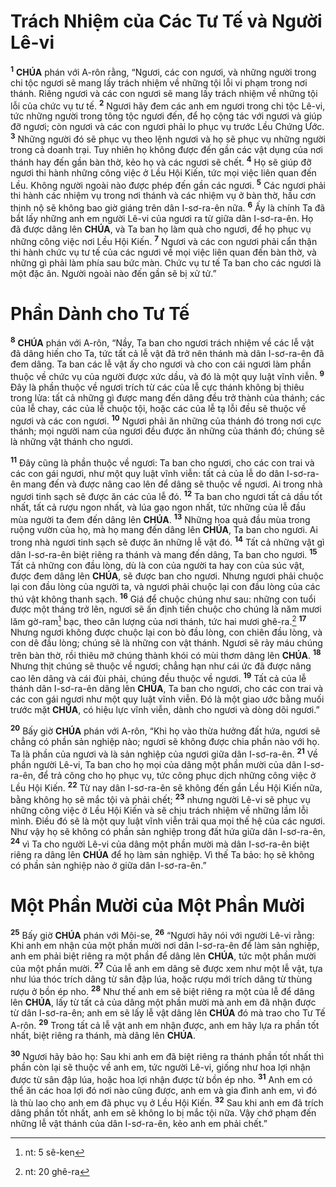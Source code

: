 # Trách Nhiệm của Các Tư Tế và Người Lê-vi

<sup><b>1</b></sup> **CHÚA** phán với A-rôn rằng, “Ngươi, các con ngươi, và những người trong chi tộc ngươi sẽ mang lấy trách nhiệm về những tội lỗi vi phạm trong nơi thánh. Riêng ngươi và các con ngươi sẽ mang lấy trách nhiệm về những tội lỗi của chức vụ tư tế. <sup><b>2</b></sup> Ngươi hãy đem các anh em ngươi trong chi tộc Lê-vi, tức những người trong tông tộc ngươi đến, để họ cộng tác với ngươi và giúp đỡ ngươi; còn ngươi và các con ngươi phải lo phục vụ trước Lều Chứng Ước. <sup><b>3</b></sup> Những người đó sẽ phục vụ theo lệnh ngươi và họ sẽ phục vụ những người trong cả doanh trại. Tuy nhiên họ không được đến gần các vật dụng của nơi thánh hay đến gần bàn thờ, kẻo họ và các ngươi sẽ chết. <sup><b>4</b></sup> Họ sẽ giúp đỡ ngươi thi hành những công việc ở Lều Hội Kiến, tức mọi việc liên quan đến Lều. Không người ngoài nào được phép đến gần các ngươi. <sup><b>5</b></sup> Các ngươi phải thi hành các nhiệm vụ trong nơi thánh và các nhiệm vụ ở bàn thờ, hầu cơn thịnh nộ sẽ không bao giờ giáng trên dân I-sơ-ra-ên nữa. <sup><b>6</b></sup> Ấy là chính Ta đã bắt lấy những anh em người Lê-vi của ngươi ra từ giữa dân I-sơ-ra-ên. Họ đã được dâng lên **CHÚA**, và Ta ban họ làm quà cho ngươi, để họ phục vụ những công việc nơi Lều Hội Kiến. <sup><b>7</b></sup> Ngươi và các con ngươi phải cẩn thận thi hành chức vụ tư tế của các ngươi về mọi việc liên quan đến bàn thờ, và những gì phải làm phía sau bức màn. Chức vụ tư tế Ta ban cho các ngươi là một đặc ân. Người ngoài nào đến gần sẽ bị xử tử.”

# Phần Dành cho Tư Tế

<sup><b>8</b></sup> **CHÚA** phán với A-rôn, “Nầy, Ta ban cho ngươi trách nhiệm về các lễ vật đã dâng hiến cho Ta, tức tất cả lễ vật đã trở nên thánh mà dân I-sơ-ra-ên đã đem dâng. Ta ban các lễ vật ấy cho ngươi và cho con cái ngươi làm phần thuộc về chức vụ của người được xức dầu, và đó là một quy luật vĩnh viễn. <sup><b>9</b></sup> Đây là phần thuộc về ngươi trích từ các của lễ cực thánh không bị thiêu trong lửa: tất cả những gì được mang đến dâng đều trở thành của thánh; các của lễ chay, các của lễ chuộc tội, hoặc các của lễ tạ lỗi đều sẽ thuộc về ngươi và các con ngươi. <sup><b>10</b></sup> Ngươi phải ăn những của thánh đó trong nơi cực thánh; mọi người nam của ngươi đều được ăn những của thánh đó; chúng sẽ là những vật thánh cho ngươi.

<sup><b>11</b></sup> Đây cũng là phần thuộc về ngươi: Ta ban cho ngươi, cho các con trai và các con gái ngươi, như một quy luật vĩnh viễn: tất cả của lễ do dân I-sơ-ra-ên mang đến và được nâng cao lên để dâng sẽ thuộc về ngươi. Ai trong nhà ngươi tinh sạch sẽ được ăn các của lễ đó. <sup><b>12</b></sup> Ta ban cho ngươi tất cả dầu tốt nhất, tất cả rượu ngon nhất, và lúa gạo ngon nhất, tức những của lễ đầu mùa người ta đem đến dâng lên **CHÚA**. <sup><b>13</b></sup> Những hoa quả đầu mùa trong ruộng vườn của họ, mà họ mang đến dâng lên **CHÚA**, Ta ban cho ngươi. Ai trong nhà ngươi tinh sạch sẽ được ăn những lễ vật đó. <sup><b>14</b></sup> Tất cả những vật gì dân I-sơ-ra-ên biệt riêng ra thánh và mang đến dâng, Ta ban cho ngươi. <sup><b>15</b></sup> Tất cả những con đầu lòng, dù là con của người ta hay con của súc vật, được đem dâng lên **CHÚA**, sẽ được ban cho ngươi. Nhưng ngươi phải chuộc lại con đầu lòng của người ta, và ngươi phải chuộc lại con đầu lòng của các thú vật không thanh sạch. <sup><b>16</b></sup> Giá để chuộc chúng như sau: những con tuổi được một tháng trở lên, ngươi sẽ ấn định tiền chuộc cho chúng là năm mươi lăm gờ-ram[^1-b5e13012-ebe9-49d4-9adb-5b250e5feef5] bạc, theo cân lượng của nơi thánh, tức hai mươi ghê-ra.[^2-b5e13012-ebe9-49d4-9adb-5b250e5feef5] <sup><b>17</b></sup> Nhưng ngươi không được chuộc lại con bò đầu lòng, con chiên đầu lòng, và con dê đầu lòng; chúng sẽ là những con vật thánh. Ngươi sẽ rảy máu chúng trên bàn thờ, rồi thiêu mỡ chúng thành khói có mùi thơm dâng lên **CHÚA**. <sup><b>18</b></sup> Nhưng thịt chúng sẽ thuộc về ngươi; chẳng hạn như cái ức đã được nâng cao lên dâng và cái đùi phải, chúng đều thuộc về ngươi. <sup><b>19</b></sup> Tất cả của lễ thánh dân I-sơ-ra-ên dâng lên **CHÚA**, Ta ban cho ngươi, cho các con trai và các con gái ngươi như một quy luật vĩnh viễn. Đó là một giao ước bằng muối trước mặt **CHÚA**, có hiệu lực vĩnh viễn, dành cho ngươi và dòng dõi ngươi.”

<sup><b>20</b></sup> Bấy giờ **CHÚA** phán với A-rôn, “Khi họ vào thừa hưởng đất hứa, ngươi sẽ chẳng có phần sản nghiệp nào; ngươi sẽ không được chia phần nào với họ. Ta là phần của ngươi và là sản nghiệp của ngươi giữa dân I-sơ-ra-ên. <sup><b>21</b></sup> Về phần người Lê-vi, Ta ban cho họ mọi của dâng một phần mười của dân I-sơ-ra-ên, để trả công cho họ phục vụ, tức công phục dịch những công việc ở Lều Hội Kiến. <sup><b>22</b></sup> Từ nay dân I-sơ-ra-ên sẽ không đến gần Lều Hội Kiến nữa, bằng không họ sẽ mắc tội và phải chết; <sup><b>23</b></sup> nhưng người Lê-vi sẽ phục vụ những công việc ở Lều Hội Kiến và sẽ chịu trách nhiệm về những lầm lỗi mình. Điều đó sẽ là một quy luật vĩnh viễn trải qua mọi thế hệ của các ngươi. Như vậy họ sẽ không có phần sản nghiệp trong đất hứa giữa dân I-sơ-ra-ên, <sup><b>24</b></sup> vì Ta cho người Lê-vi của dâng một phần mười mà dân I-sơ-ra-ên biệt riêng ra dâng lên **CHÚA** để họ làm sản nghiệp. Vì thế Ta bảo: họ sẽ không có phần sản nghiệp nào ở giữa dân I-sơ-ra-ên.”

# Một Phần Mười của Một Phần Mười

<sup><b>25</b></sup> Bấy giờ **CHÚA** phán với Môi-se, <sup><b>26</b></sup> “Ngươi hãy nói với người Lê-vi rằng: Khi anh em nhận của một phần mười nơi dân I-sơ-ra-ên để làm sản nghiệp, anh em phải biệt riêng ra một phần để dâng lên **CHÚA**, tức một phần mười của một phần mười. <sup><b>27</b></sup> Của lễ anh em dâng sẽ được xem như một lễ vật, tựa như lúa thóc trích dâng từ sân đập lúa, hoặc rượu mới trích dâng từ thùng rượu ở bồn ép nho. <sup><b>28</b></sup> Như thế anh em sẽ biệt riêng ra một của lễ để dâng lên **CHÚA**, lấy từ tất cả của dâng một phần mười mà anh em đã nhận được từ dân I-sơ-ra-ên; anh em sẽ lấy lễ vật dâng lên **CHÚA** đó mà trao cho Tư Tế A-rôn. <sup><b>29</b></sup> Trong tất cả lễ vật anh em nhận được, anh em hãy lựa ra phần tốt nhất, biệt riêng ra thánh, mà dâng lên **CHÚA**.

<sup><b>30</b></sup> Ngươi hãy bảo họ: Sau khi anh em đã biệt riêng ra thánh phần tốt nhất thì phần còn lại sẽ thuộc về anh em, tức người Lê-vi, giống như hoa lợi nhận được từ sân đập lúa, hoặc hoa lợi nhận được từ bồn ép nho. <sup><b>31</b></sup> Anh em có thể ăn các hoa lợi đó nơi nào cũng được, anh em và gia đình anh em, vì đó là thù lao cho anh em đã phục vụ ở Lều Hội Kiến. <sup><b>32</b></sup> Sau khi anh em đã trích dâng phần tốt nhất, anh em sẽ không lo bị mắc tội nữa. Vậy chớ phạm đến những lễ vật thánh của dân I-sơ-ra-ên, kẻo anh em phải chết.”

[^1-b5e13012-ebe9-49d4-9adb-5b250e5feef5]: nt: 5 sê-ken

[^2-b5e13012-ebe9-49d4-9adb-5b250e5feef5]: nt: 20 ghê-ra
